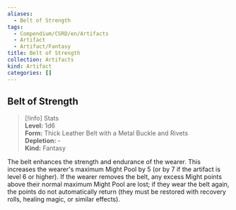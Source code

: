 ```yaml
---
aliases:
  - Belt of Strength
tags:
  - Compendium/CSRD/en/Artifacts
  - Artifact
  - Artifact/Fantasy
title: Belt of Strength
collection: Artifacts
kind: Artifact
categories: []
---
```

## Belt of Strength  
>[!info] Stats  
> **Level:** 1d6  
> **Form:** Thick Leather Belt with a Metal Buckle and Rivets  
> **Depletion:** -  
> **Kind:** Fantasy
  
The belt enhances the strength and endurance of the wearer. This increases the wearer's maximum Might Pool by 5 (or by 7 if the artifact is level 6 or higher). If the wearer removes the belt, any excess Might points above their normal maximum Might Pool are lost; if they wear the belt again, the points do not automatically return (they must be restored with recovery rolls, healing magic, or similar effects).